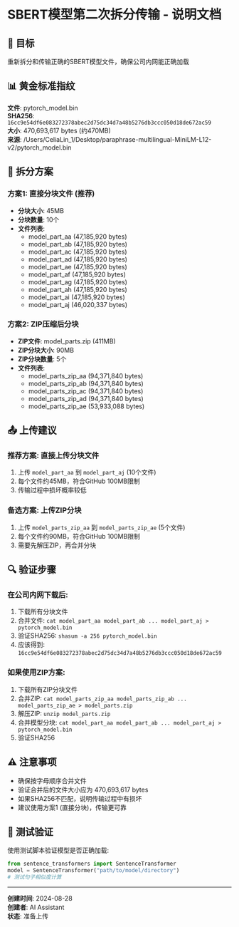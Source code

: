 # SBERT模型第二次拆分传输 - 说明文档

## 🎯 目标
重新拆分和传输正确的SBERT模型文件，确保公司内网能正确加载

## 📊 黄金标准指纹
**文件**: pytorch_model.bin  
**SHA256**: `16cc9e54df6e083272378abec2d75dc34d7a48b5276db3ccc050d18de672ac59`  
**大小**: 470,693,617 bytes (约470MB)  
**来源**: /Users/CeliaLin_1/Desktop/paraphrase-multilingual-MiniLM-L12-v2/pytorch_model.bin

## 🔧 拆分方案

### 方案1: 直接分块文件 (推荐)
- **分块大小**: 45MB
- **分块数量**: 10个
- **文件列表**:
  - model_part_aa (47,185,920 bytes)
  - model_part_ab (47,185,920 bytes)
  - model_part_ac (47,185,920 bytes)
  - model_part_ad (47,185,920 bytes)
  - model_part_ae (47,185,920 bytes)
  - model_part_af (47,185,920 bytes)
  - model_part_ag (47,185,920 bytes)
  - model_part_ah (47,185,920 bytes)
  - model_part_ai (47,185,920 bytes)
  - model_part_aj (46,020,337 bytes)

### 方案2: ZIP压缩后分块
- **ZIP文件**: model_parts.zip (411MB)
- **ZIP分块大小**: 90MB
- **ZIP分块数量**: 5个
- **文件列表**:
  - model_parts_zip_aa (94,371,840 bytes)
  - model_parts_zip_ab (94,371,840 bytes)
  - model_parts_zip_ac (94,371,840 bytes)
  - model_parts_zip_ad (94,371,840 bytes)
  - model_parts_zip_ae (53,933,088 bytes)

## 📤 上传建议

### 推荐方案: 直接上传分块文件
1. 上传 `model_part_aa` 到 `model_part_aj` (10个文件)
2. 每个文件约45MB，符合GitHub 100MB限制
3. 传输过程中损坏概率较低

### 备选方案: 上传ZIP分块
1. 上传 `model_parts_zip_aa` 到 `model_parts_zip_ae` (5个文件)
2. 每个文件约90MB，符合GitHub 100MB限制
3. 需要先解压ZIP，再合并分块

## 🔍 验证步骤

### 在公司内网下载后:
1. 下载所有分块文件
2. 合并文件: `cat model_part_aa model_part_ab ... model_part_aj > pytorch_model.bin`
3. 验证SHA256: `shasum -a 256 pytorch_model.bin`
4. 应该得到: `16cc9e54df6e083272378abec2d75dc34d7a48b5276db3ccc050d18de672ac59`

### 如果使用ZIP方案:
1. 下载所有ZIP分块文件
2. 合并ZIP: `cat model_parts_zip_aa model_parts_zip_ab ... model_parts_zip_ae > model_parts.zip`
3. 解压ZIP: `unzip model_parts.zip`
4. 合并模型分块: `cat model_part_aa model_part_ab ... model_part_aj > pytorch_model.bin`
5. 验证SHA256

## ⚠️ 注意事项
- 确保按字母顺序合并文件
- 验证合并后的文件大小应为 470,693,617 bytes
- 如果SHA256不匹配，说明传输过程中有损坏
- 建议使用方案1 (直接分块)，传输更可靠

## 📝 测试验证
使用测试脚本验证模型是否正确加载:
```python
from sentence_transformers import SentenceTransformer
model = SentenceTransformer("path/to/model/directory")
# 测试句子相似度计算
```

---
**创建时间**: 2024-08-28  
**创建者**: AI Assistant  
**状态**: 准备上传
